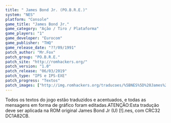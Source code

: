 ```yaml
---
title: " James Bond Jr. (PO.B.R.E.)"
system: "NES"
platform: "Console"
game_title: "James Bond Jr."
game_category: "Ação / Tiro / Plataforma"
game_players: "1"
game_developer: "Eurocom"
game_publisher: "THQ"
game_release_date: "??/09/1991"
patch_author: "Mr.Fox"
patch_group: "PO.B.R.E."
patch_site: "http://romhackers.org/"
patch_version: "1.0"
patch_release: "06/03/2019"
patch_type: "IPS e IPS-EXE"
patch_progress: "Textos"
patch_images: ["http://img.romhackers.org/traducoes/%5BNES%5D%20James%20Bond%20Jr%20-%20POBRE%20-%201.png","http://img.romhackers.org/traducoes/%5BNES%5D%20James%20Bond%20Jr%20-%20POBRE%20-%202.png","http://img.romhackers.org/traducoes/%5BNES%5D%20James%20Bond%20Jr%20-%20POBRE%20-%203.png"]
---
```

Todos os textos do jogo estão traduzidos e acentuados, e todas as mensagens em forma de gráfico foram editadas.ATENÇÃO:Esta tradução deve ser aplicada na ROM original James Bond Jr (U) [!].nes, com CRC32 DC1A82CB.